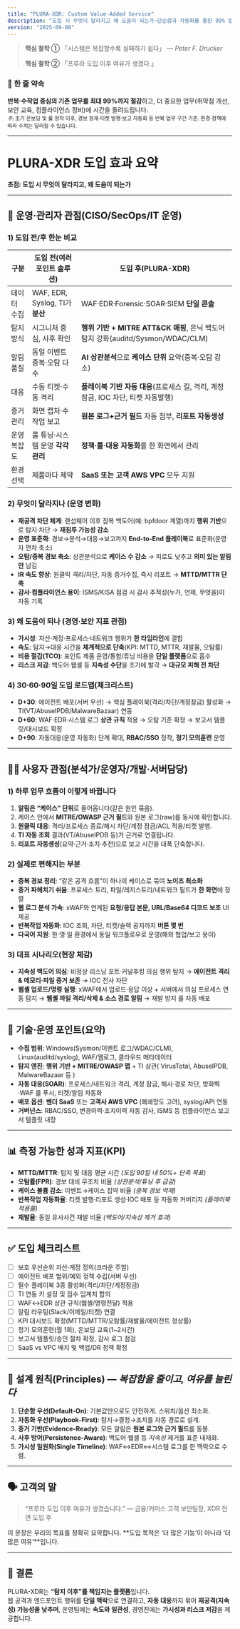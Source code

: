 ```yaml
---
title: "PLURA-XDR: Custom Value‑Added Service"
description: "도입 시 무엇이 달라지고 왜 도움이 되는가—단순함과 자동화를 통한 99% 업무 절감 목표"
version: "2025-09-08"
---
```


> **핵심 철학 ①**
> 「시스템은 복잡할수록 실패하기 쉽다」 — *Peter F. Drucker*
>
> **핵심 철학 ②**
>「프루라 도입 이후 여유가 생겼다.」 

### 🎯 한 줄 약속

**반복·수작업 중심의 기존 업무를 최대 99%까지 절감**하고, 더 중요한 업무(취약점 개선, 보안 교육, 컴플라이언스 정비)에 시간을 돌려드립니다.  
<sub>*주*: 초기 온보딩 및 룰 정착 이후, 경보 정제·티켓 발행·보고 자동화 등 반복 업무 구간 기준. 환경·정책에 따라 수치는 달라질 수 있습니다.</sub>

---

# PLURA-XDR 도입 효과 요약

**초점: 도입 시 무엇이 달라지고, 왜 도움이 되는가**

---

## 🧭 운영·관리자 관점(CISO/SecOps/IT 운영)

### 1) 도입 전/후 한눈 비교

| 구분     | 도입 전(여러 포인트 솔루션)             | 도입 후(PLURA-XDR)                                                    |
| ------ | ---------------------------- | ------------------------------------------------------------------ |
| 데이터 수집 | WAF, EDR, Syslog, TI가 **분산** | WAF·EDR·Forensic·SOAR·SIEM **단일 콘솔**                               |
| 탐지 방식  | 시그니처 중심, 사후 확인               | **행위 기반 + MITRE ATT\&CK 매핑**, 은닉 백도어 탐지 강화(auditd/Sysmon/WDAC/CLM) |
| 알림 품질  | 동일 이벤트 중복·오탐 다수              | **AI 상관분석**으로 **케이스 단위** 요약(중복·오탐 감소)                              |
| 대응     | 수동 티켓·수동 격리                  | **플레이북 기반 자동 대응**(프로세스 킬, 격리, 계정 잠금, IOC 차단, 티켓 자동발행)              |
| 증거 관리  | 화면 캡처·수작업 보고                 | **원본 로그+근거 필드** 자동 첨부, **리포트 자동생성**                                |
| 운영 복잡도 | 룰 튜닝·시스템 운영 **각각 관리**        | **정책·룰·대응 자동화**를 한 화면에서 관리                                         |
| 환경 선택  | 제품마다 제약                      | **SaaS 또는 고객 AWS VPC** 모두 지원                                       |

### 2) 무엇이 달라지나 (운영 변화)

* **재공격 차단 체계**: 랜섬웨어 이후 잠복 백도어(예: bpfdoor 계열)까지 **행위 기반**으로 탐지·차단 → **재침투 가능성 감소**
* **운영 표준화**: 경보→분석→대응→보고까지 **End-to-End 플레이북**로 표준화(운영자 편차 축소)
* **오탐/중복 경보 축소**: 상관분석으로 **케이스 수 감소** → 피로도 낮추고 **의미 있는 알림만** 남김
* **IR 속도 향상**: 원클릭 격리/차단, 자동 증거수집, 즉시 리포트 → **MTTD/MTTR 단축**
* **감사·컴플라이언스 용이**: ISMS/KISA 점검 시 감사 추적성(누가, 언제, 무엇을)이 자동 기록

### 3) 왜 도움이 되나 (경영·보안 지표 관점)

* **가시성**: 자산·계정·프로세스·네트워크 행위가 **한 타임라인**에 결합
* **속도**: 탐지→대응 시간을 **체계적으로 단축**(KPI: MTTD, MTTR, 재발율, 오탐률)
* **비용 절감(TCO)**: 포인트 제품 운영/통합/튜닝 비용을 **단일 플랫폼**으로 흡수
* **리스크 저감**: 백도어·웹셸 등 **지속성 수단**을 조기에 발각 → **대규모 피해 전 차단**

### 4) 30·60·90일 도입 로드맵(체크리스트)

* **D+30**: 에이전트 배포(서버 우선) → 핵심 플레이북(격리/차단/계정잠금) 활성화 → TI(VT/AbuseIPDB/MalwareBazaar) 연동
* **D+60**: WAF·EDR·시스템 로그 **상관 규칙** 적용 → 오탐 기준 확정 → 보고서 템플릿/대시보드 확정
* **D+90**: 자동대응(운영 자동화) 단계 확대, **RBAC/SSO** 정착, **정기 모의훈련** 운영

---

## 🧑‍💻 사용자 관점(분석가/운영자/개발·서버담당)

### 1) 하루 업무 흐름이 이렇게 바뀝니다

1. **알림은 “케이스” 단위**로 들어옵니다(같은 원인 묶음).
2. 케이스 안에서 **MITRE/OWASP 근거 필드**와 원본 로그(raw)를 동시에 확인합니다.
3. **원클릭 대응**: 격리/프로세스 종료/해시 차단/계정 잠금/ACL 적용/티켓 발행.
4. **TI 자동 조회** 결과(VT/AbuseIPDB 등)가 근거로 연결됩니다.
5. **리포트 자동생성**(요약·근거·조치·추천)으로 보고 시간을 대폭 단축합니다.

### 2) 실제로 편해지는 부분

* **중복 경보 정리**: “같은 공격 흐름”이 하나의 케이스로 묶여 **노이즈 최소화**
* **증거 파헤치기 쉬움**: 프로세스 트리, 파일/레지스트리/네트워크 필드가 **한 화면**에 정렬
* **웹 로그 분석 가속**: xWAF와 연계된 **요청/응답 본문, URL/Base64 디코드 보조** UI 제공
* **반복작업 자동화**: IOC 조회, 차단, 티켓/슬랙 공지까지 **버튼 몇 번**
* **다국어 지원**: 한·영·일 환경에서 동일 워크플로우로 운영(해외 협업/보고 용이)

### 3) 대표 시나리오(현장 체감)

* **지속성 백도어 의심**: 비정상 리스닝 포트·커널후킹 의심 행위 탐지 → **에이전트 격리 & 메모리·파일 증거 보존** → IOC 전사 차단
* **웹셸 업로드/명령 실행**: xWAF에서 업로드·응답 이상 + 서버에서 의심 프로세스 연동 탐지 → **웹셸 파일 격리/삭제 & 소스 경로 알림** → 재발 방지 룰 자동 배포

---

## 🔧 기술·운영 포인트(요약)

* **수집 범위**: Windows(Sysmon/이벤트 로그/WDAC/CLM), Linux(auditd/syslog), WAF/웹로그, 클라우드 메타데이터
* **탐지 엔진**: **행위 기반 + MITRE/OWASP 맵** + TI 상관( VirusTotal, AbuseIPDB, MalwareBazaar 등 )
* **자동 대응(SOAR)**: 프로세스/네트워크 격리, 계정 잠금, 해시·경로 차단, 방화벽·WAF 룰 푸시, 티켓/알림 자동화
* **배포 옵션**: **벤더 SaaS** 또는 **고객사 AWS VPC** (폐쇄망도 고려), syslog/API 연동
* **거버넌스**: RBAC/SSO, 변경이력·조치이력 자동 감사, ISMS 등 컴플라이언스 보고서 템플릿 내장

---

## 📊 측정 가능한 성과 지표(KPI)

* **MTTD/MTTR**: 탐지 및 대응 평균 시간 *(도입 90일 내 50%+ 단축 목표)*
* **오탐률(FPR)**: 경보 대비 무조치 비율 *(상관분석/튜닝 후 급감)*
* **케이스 볼륨 감소**: 이벤트→케이스 집약 비율 *(중복 경보 억제)*
* **반복작업 자동화율**: 티켓 발행·리포트 생성·IOC 배포 등 자동화 커버리지 *(플레이북 적용률)*
* **재발율**: 동일 유사사건 재발 비율 *(백도어/지속성 제거 효과)*

---

## ✅ 도입 체크리스트

* [ ] 보호 우선순위 자산·계정 정의(크라운 주얼)
* [ ] 에이전트 배포 범위/예외 정책 수립(서버 우선)
* [ ] 필수 플레이북 3종 활성화(격리/차단/계정잠금)
* [ ] TI 연동 키 설정 및 점수 임계치 합의
* [ ] WAF↔EDR 상관 규칙(웹셸/명령전달) 적용
* [ ] 알림 라우팅(Slack/이메일/티켓) 연결
* [ ] KPI 대시보드 확정(MTTD/MTTR/오탐률/재발율/에이전트 정상률)
* [ ] 정기 모의훈련(월 1회), 온보딩 교육(1\~2시간)
* [ ] 보고서 템플릿/승인 절차 확정, 감사 로그 점검
* [ ] SaaS vs VPC 배치 및 백업/DR 정책 확정

---

## 🧩 설계 원칙(Principles) — *복잡함을 줄이고, 여유를 늘린다*

1. **단순함 우선(Default‑On)**: 기본값만으로도 안전하게. 스위치/옵션 최소화.
2. **자동화 우선(Playbook‑First)**: 탐지→결정→조치를 자동 경로로 설계.
3. **증거 기반(Evidence‑Ready)**: 모든 알림은 **원본 로그와 근거 필드**를 동봉.
4. **사후 방어(Persistence‑Aware)**: 백도어·웹셸 등 *지속성* 제거를 표준 내재화.
5. **가시성 일원화(Single Timeline)**: WAF↔EDR↔시스템 로그를 한 맥락으로 수렴.

---

## 🗣️ 고객의 말

> “프루라 도입 이후 여유가 생겼습니다.”
> — 금융/커머스 고객 보안팀장, XDR 전면 도입 후

이 문장은 우리의 목표를 정확히 요약합니다. \*\*도입 목적은 ‘더 많은 기능’이 아니라 ‘더 많은 여유’\*\*입니다.

---

## 🎯 결론

PLURA-XDR는 **“탐지 이후”를 책임지는 플랫폼**입니다.  
웹 공격과 엔드포인트 행위를 **단일 맥락**으로 연결하고, **자동 대응**까지 묶어 **재공격(지속성) 가능성을 낮추며**, 운영팀에는 **속도와 일관성**, 경영진에는 **가시성과 리스크 저감**을 제공합니다.
